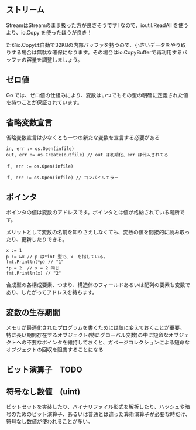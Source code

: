 ## ストリーム
StreamはStreamのまま扱った方が良さそうです!
なので、ioutil.ReadAll を使うより、io.Copy を使ったほうが良き！

ただio.Copyは自動で32KBの内部バッファを持つので、小さいデータをやり取りする場合は無駄な確保になります。その場合はio.CopyBufferで再利用するバッファの容量を調整しましょう。　

## ゼロ値
Go では、ゼロ値の仕組みにより、変数はいつでもその型の明確に定義された値を持つことが保証されています。

## 省略変数宣言
省略変数宣言は少なくとも一つの新たな変数を宣言する必要がある

``` 
in, err := os.Open(infile) 
out, err := os.Create(outfile) // out は初期化、err は代入されてる

```
``` 
ｆ, err := os.Open(infile) 
 
ｆ, err := os.Open(infile) // コンパイルエラー

```
## ポインタ
ポインタの値は変数のアドレスです。ポインタとは値が格納されている場所です。

メリットとして変数の名前を知りさえしなくても、変数の値を間接的に読み取ったり、更新したりできる。

```
x := 1
p := &x // p は*int 型で、x　を指している。
fmt.Println(*p) // "1"
*p = 2  // x = 2 同じ
fmt.Println(x) // "2"
```
合成型の各構成要素、つまり、構造体のフィールドあるいは配列の要素も変数であり、したがってアドレスを持ちます。

## 変数の生存期間
メモリが最適化されたプログラムを書くためには気に変えておくことが重要。
特に長い期間存在するオブジェクト(特にグローバル変数)の中に短命なオブジェクトへの不要なポインタを維持しておくと、ガベージコレクションによる短命なオブジェクトの回収を阻害することになる

## ビット演算子　TODO

## 符号なし数値　(uint)
ビットセットを実装したり、バイナリファイル形式を解析したり、ハッシュや暗号のためのビット演算子、あるいは普通とは違った算術演算子が必要な時だけ、符号なし数値が使われることが多い。


